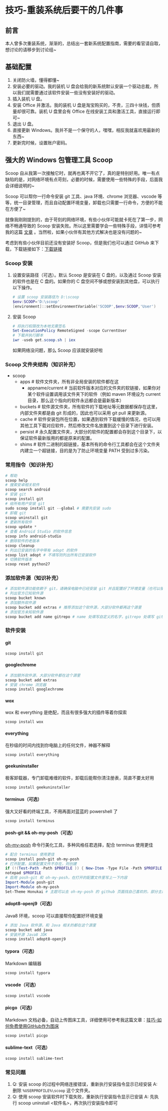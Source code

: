 # 技巧-重装系统后要干的几件事

## 前言
本人曾多次重装系统，渐渐的，总结出一套新系统配置指南，需要的看官请自取，想讨论的请移步到讨论组~

## 基础配置
1. 关闭防火墙，懂得都懂~
2. 安装必要的驱动。我的装机 U 盘会给我的新系统默认安装一个驱动总裁，所以我们就需要通过该软件安装一些没有安装好的驱动。
3. 插入装机 U 盘。
4. 安装 Office 并激活。我的装机 U 盘是淘宝购买的，不贵，三四十块钱，但质量却很可靠。装机 U 盘里会有 Office 在线安装工具和激活工具，直接运行即可~
5. 退出 U 盘。
6. 直接更新 Windows。我并不是一个保守的人，嘿嘿，相反我就喜欢用最新的东西~
7. 更新完时候，设置账户密码。

## 强大的 Windows 包管理工具 Scoop
Scoop 自从我第一次接触它时，就再也离不开它了，真的是特别好用。唯一有点缺陷的是，对网络环境有点苛刻，必要的时候，需要使用一些特殊的手段，后面我会详细说明的~

Scoop 可以帮你一行命令安装 git 工具、java 环境、chrome 浏览器、vscode 等等，统一目录管理，而且自动配置环境变量，卸载也只需要一行命令，方便的不能在方便了~

就像我刚刚提到的，由于苛刻的网络环境，有些小伙伴可能就卡死在了第一步，网络不畅通导致的 Scoop 安装失败。所以这里需要学会一些特殊手段，详情可参考我的这篇 [文章](../../../2020/2020-07/2020-07-24/技巧-用Docker科学上网.md) 。当然啦，如果小伙伴有其他方式解决也是没有问题的~

考虑到有些小伙伴目前还没有安装好 Scoop，但是我们也可以通过 GitHub 来下载，下载链接如下：[下载链接](https://github.com/shadowsocks/shadowsocks-windows/releases)

### Scoop 安装
1. 设置安装路径（可选）。默认 Scoop 是安装在 C 盘的，以及通过 Scoop 安装的软件也是在 C 盘的。如果你的 C 盘空间不够或想安装到其他盘，可以执行以下操作。

    ```powershell
    # 设置 scoop 安装路径为 D:\scoop
    $env:SCOOP='D:\scoop'
    [environment]::setEnvironmentVariable('SCOOP',$env:SCOOP,'User')
    ```

2. 安装 Scoop

    ```powershell
    # 将执行权限改为本地无需签名
    Set-ExecutionPolicy RemoteSigned -scope CurrentUser
    # 下载并执行脚本
    iwr -useb get.scoop.sh | iex
    ```
    如果网络没问题，那么 Scoop 应该就安装好啦

### Scoop 文件夹结构（知识补充）
- scoop
  - apps # 软件文件夹，所有非全局安装的软件都在这
    - appname/current # 当前软件版本对应的文件夹的软链接，如果你对某个软件设置调用该文件夹下的软件（例如 maven 环境设为 current 目录，那么这个指向的软件永远都会是最新版本）
  - buckets # 软件源文件夹，所有软件的下载地址等元数据都保存在这里，内部文件夹都是由 git 形成的，因此也可以采用 git pull 来更新源。
  - cache # 软件安装包所在位置，如果遇到软件下载缓慢的情况，也可以用其他工具下载对应软件，然后修改文件名放置到这个目录下进行安装。
  - persist # 永久配置文件夹，大部分的软件的配置都会存到这个目录下，以保证软件最新版用的都是原来的配置。
  - shims # 软件二进制的超链接，基本所有的命令行工具都会在这个文件夹内建立一个超链接，目的是为了防止环境变量 PATH 受到过多污染。

### 常用指令（知识补充）
```powershell
# 帮助
scoop help
# 搜索安卓相关软件
scoop search android
# 安装 git
scoop install git
# 给所有用户安装 git
sudo scoop install git --global # 需要先安装 sudo
# 卸载 git
scoop uninstall git
# 更新所有软件
scoop update *
# 查看 Android Studio 的软件信息
scoop info android-studio
# 删除软件的老版本
scoop cleanup
# 列出已安装的名字中带有 adopt 的软件
scoop list adopt # 不填写则列出所有已安装软件
# 切换软件版本
scoop reset python27
```

### 添加软件源（知识补充）
```powershell
# 添加软件源功能依赖于 git，请确保电脑中已经安装 git 并且配置好了环境变量（也可以使用 scoop 安装 git）
# 列出官方已知软件源
scoop bucket known
# 添加额外软件源
scoop bucket add extras # 推荐添加这个软件源，大部分软件都再这个源里
# 添加官方未知软件源
scoop bucket add name gitrepo # name 处填写自定义的名字，gitrepo 处填写 git 地址
```

### 软件安装
#### git
```powershell
scoop install git
```

#### googlechrome
```powershell
# 添加额外软件源，大部分软件都在这个源里
scoop bucket add extras
# 安装 chrome 浏览器
scoop install googlechrome
```

#### wox
wox 和 everything 是绝配，而且有很多强大的插件等着你探索
```powershell
scoop install wox
```

#### everything
在秒级的时间内找到你电脑上的任何文件，神器不解释
```powershell
scoop install everything
```

#### geekuninstaller
极客卸载器，专门卸载难缠的软件，卸载后能帮你清注册表，简直不要太好用
```powershell
scoop install geekuninstaller
```

#### terminus（可选）
强大又好看的终端工具，不用再面对蓝蓝的 powershell 了
```powershell
scoop install terminus
```

#### posh-git && oh-my-posh（可选）
[oh-my-posh](https://github.com/JanDeDobbeleer/oh-my-posh/blob/master/README.md) 命令行美化工具，多种风格任君选择，配合 terminus 使用更佳
```powershell
# 配合 terminus 使用更佳
scoop install posh-git oh-my-posh
# 打开配置，如果配置文件不存在，则创建
if (!(Test-Path -Path $PROFILE )) { New-Item -Type File -Path $PROFILE -Force }
notepad $PROFILE
# 启用 posh-git 和 oh-my-posh，在打开的配置文件里写上一下内容
Import-Module posh-git
Import-Module oh-my-posh
Set-Theme Honukai # 主题可以去 oh-my-posh 的 github 页面找自己喜欢的，部分主题需要使用 powerline 字体
```

#### adopt8-openj9（可选）
Java8 环境，scoop 可以直接帮你配置好环境变量
```powershell
# 添加 Java 软件源，和 Java 相关的都在这个源里
scoop bucket add java
# 安装开源 Java8 JDK
scoop install adopt8-openj9
```

#### typora（可选）
Markdown 编辑器
```powershell
scoop install typora
```

#### vscode（可选）
```powershell
scoop install vscode
```

#### picgo（可选）
Markdown 文档必备，自动上传图床工具，详细使用可参考我这篇文章：[技巧-如何免费使用GitHub作为图床](../../../2020/2020-05/2020-05-30/技巧-如何免费使用GitHub作为图床.md)
```powershell
scoop install picgo
```

#### sublime-text（可选）
```powershell
scoop install sublime-text
```

### 常见问题
1. Q: 安装 scoop 的过程中网络连接错误，重新执行安装指令显示已经安装
   A: 删除 `%USERPROFILE%\scoop` 这个文件夹。
2. Q: 使用 scoop 安装软件时下载失败，重新执行安装指令显示已安装
   A: 先执行 scoop uninstall <软件名>，再次执行安装指令即可
